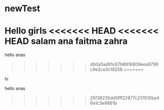 # newTest
Hello girls
<<<<<<< HEAD
<<<<<<< HEAD
salam ana faitma zahra 
=======
hello anas
>>>>>>> db0a5ad91c67b8916809eea6799c9e2ce3c19258
=======

hi

hello anas

>>>>>>> 25f38235dd5fff22877c231510ba46e1c3e9861b
